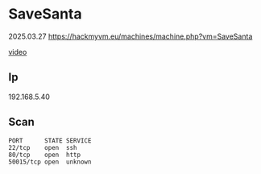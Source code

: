 # SaveSanta

2025.03.27 https://hackmyvm.eu/machines/machine.php?vm=SaveSanta

[video]()

## Ip

192.168.5.40

## Scan

```
PORT      STATE SERVICE
22/tcp    open  ssh
80/tcp    open  http
50015/tcp open  unknown
```
